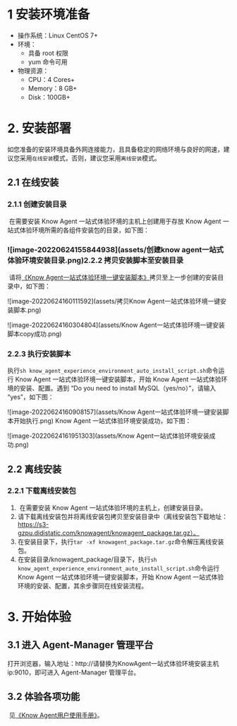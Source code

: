 # 1 安装环境准备

- 操作系统：Linux CentOS 7+ 
- 环境：
  - 具备 root 权限
  - yum 命令可用
- 物理资源：
  - CPU：4 Cores+
  - Memory：8 GB+
  - Disk：100GB+

# 2. 安装部署

​	如您准备的安装环境具备外网连接能力，且具备稳定的网络环境与良好的网速，建议您采用`在线安装`模式，否则，建议您采用`离线安装`模式。

## 2.1 在线安装

### 2.1.1 创建安装目录	

​	在需要安装 Know Agent 一站式体验环境的主机上创建用于存放 Know Agent 一站式体验环境所需的各组件安装包的目录，如下图：

### ![image-20220624155844938](assets/创建know agent一站式体验环境安装目录.png)2.2.2 拷贝安装脚本至安装目录

​	请将[《Know Agent一站式体验环境一键安装脚本》](../know_agent_experience_environment_auto_install_script.sh)拷贝至上一步创建的安装目录中，如下图：

![image-20220624160111592](assets/拷贝Know Agent一站式体验环境一键安装脚本.png)

![image-20220624160304804](assets/Know Agent一站式体验环境一键安装脚本copy成功.png)

### 2.2.3 执行安装脚本

​	执行`sh know_agent_experience_environment_auto_install_script.sh`命令运行 Know Agent 一站式体验环境一键安装脚本，开始 Know Agent 一站式体验环境的安装、配置。遇到 “Do you need to install MySQL（yes/no）”，请输入 “yes”，如下图：

![image-20220624160908157](assets/Know Agent一站式体验环境一键安装脚本开始执行.png)	Know Agent 一站式体验环境安装成功，如下图：

![image-20220624161951303](assets/Know Agent一站式体验环境安装成功.png)

## 2.2 离线安装

### 2.2.1 下载离线安装包

1. ​	在需要安装 Know Agent 一站式体验环境的主机上，创建安装目录。
2. ​	请下载离线安装包并将离线安装包拷贝至安装目录中（离线安装包下载地址：https://s3-gzpu.didistatic.com/knowagent/knowagent_package.tar.gz）。
3. ​	在安装目录下，执行`tar -xf knowagent_package.tar.gz`命令解压离线安装包。
4. ​	在安装目录/knowagent_package/目录下，执行`sh know_agent_experience_environment_auto_install_script.sh`命令运行 Know Agent 一站式体验环境一键安装脚本，开始 Know Agent 一站式体验环境的安装、配置，其余步骤同在线安装流程。

# 3. 开始体验

## 3.1 进入 Agent-Manager 管理平台

​	打开浏览器，输入地址：http://请替换为KnowAgent一站式体验环境安装主机ip:9010，即可进入 Agent-Manager 管理平台。

## 3.2 体验各项功能

​	见[《Know Agent用户使用手册》](know_agent_user_manual.md)。